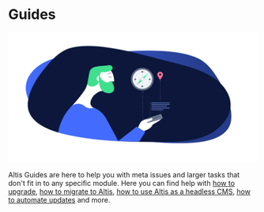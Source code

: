 # Guides

![](./assets/banner-guides.png)

Altis Guides are here to help you with meta issues and larger tasks that don't fit in to any specific module. Here you can find help with [how to upgrade](./upgrading/README.md), [how to migrate to Altis](./migrating-from-wordpress.md), [how to use Altis as a headless CMS](./headless/), [how to automate updates](./automatic-updates.md) and more.
